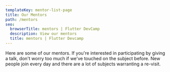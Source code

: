 ```yaml
---
templateKey: mentor-list-page
title: Our Mentors
path: /mentors
seo:
  browserTitle: mentors | Flutter DevCamp
  description: View our mentors
  title: mentors | Flutter Devcamp
---
```


Here are some of our mentors. If you're interested in participating by giving a talk, don't worry too much if we've touched on the subject before. New people join every day and there are a lot of subjects warranting a re-visit.
